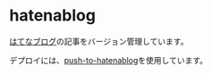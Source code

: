 # hatenablog

[はてなブログ](https://hiroki-hasegawa.hatenablog.jp/)の記事をバージョン管理しています。

デプロイには、[push-to-hatenablog](https://github.com/mm0202/push-to-hatenablog)を使用しています。


